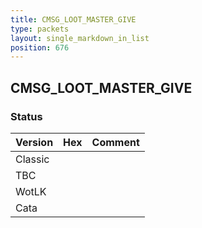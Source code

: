 ```yaml
---
title: CMSG_LOOT_MASTER_GIVE
type: packets
layout: single_markdown_in_list
position: 676
---
```


## CMSG_LOOT_MASTER_GIVE

### Status

Version | Hex | Comment
---------- | ---------- | ---------- 
Classic |  |  
TBC |  |  
WotLK |  |  
Cata |  |  
